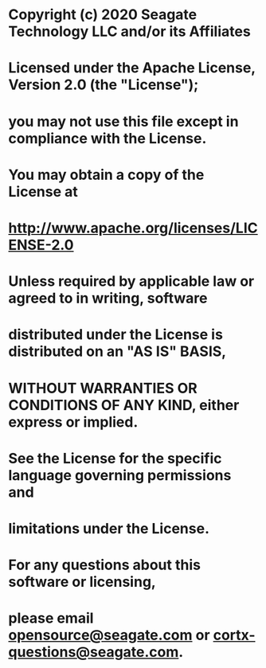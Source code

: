 #
# Copyright (c) 2020 Seagate Technology LLC and/or its Affiliates
#
# Licensed under the Apache License, Version 2.0 (the "License");
# you may not use this file except in compliance with the License.
# You may obtain a copy of the License at
#
#    http://www.apache.org/licenses/LICENSE-2.0
#
# Unless required by applicable law or agreed to in writing, software
# distributed under the License is distributed on an "AS IS" BASIS,
# WITHOUT WARRANTIES OR CONDITIONS OF ANY KIND, either express or implied.
# See the License for the specific language governing permissions and
# limitations under the License.
#
# For any questions about this software or licensing,
# please email opensource@seagate.com or cortx-questions@seagate.com.
#
